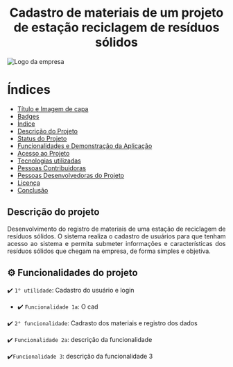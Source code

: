 # <h1 align="center"> Cadastro de materiais de um projeto de estação reciclagem de resíduos sólidos </h1>
![Logo da empresa](https://github.com/davidreiseng/estacao_reciclagem/assets/142530413/13fe4fcb-d623-42c7-b43b-540a0d71b421)

# Índices
* [Título e Imagem de capa](#Título-e-Imagem-de-capa)
* [Badges](#badges)
* [Índice](#índice)
* [Descrição do Projeto](#descrição-do-projeto)
* [Status do Projeto](#status-do-Projeto)
* [Funcionalidades e Demonstração da Aplicação](#funcionalidades-e-demonstração-da-aplicação)
* [Acesso ao Projeto](#acesso-ao-projeto)
* [Tecnologias utilizadas](#tecnologias-utilizadas)
* [Pessoas Contribuidoras](#pessoas-contribuidoras)
* [Pessoas Desenvolvedoras do Projeto](#pessoas-desenvolvedoras)
* [Licença](#licença)
* [Conclusão](#conclusão)
  
## Descrição do projeto 

<p align="justify"> 
Desenvolvimento do registro de materiais de uma estação de reciclagem de resíduos sólidos. O sistema realiza o cadastro de usuários para que tenham acesso ao sistema e permita submeter informações e características dos resíduos sólidos que chegam na empresa, de forma simples e objetiva.

 ## :gear: Funcionalidades do projeto

:heavy_check_mark: `1° utilidade`: Cadastro do usuário e login 
* :heavy_check_mark: `Funcionalidade 1a`: O cad

:heavy_check_mark: `2° funcionalidade`: Cadrasto dos materiais e registro dos dados 

:heavy_check_mark: `Funcionalidade 2a`: descrição da funcionalidade 

:heavy_check_mark:`Funcionalidade 3`: descrição da funcionalidade 3
